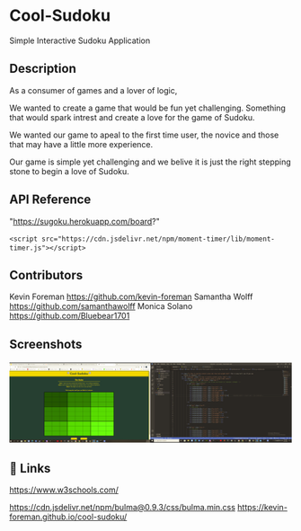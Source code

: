 # Cool-Sudoku 

Simple Interactive Sudoku Application

## Description 
As a consumer of games and a lover of logic,

We wanted to create a game that would be fun yet challenging. Something that would spark intrest and create a love for the game of Sudoku. 

We wanted our game to apeal to the first time user, the novice and those that may have a little more experience. 

Our game is simple yet challenging and we belive it is just the right stepping stone to begin a love of Sudoku.

## API Reference 
"https://sugoku.herokuapp.com/board?"
<script src="https://cdnjs.cloudflare.com/ajax/libs/moment.js/2.5.0/moment.min.js"></script>
    <script src="https://cdn.jsdelivr.net/npm/moment-timer/lib/moment-timer.js"></script>

## Contributors
Kevin Foreman  https://github.com/kevin-foreman
Samantha Wolff https://github.com/samanthawolff 
Monica Solano  https://github.com/Bluebear1701

## Screenshots
![App Screenshot](./assets/screenshot-sudoku.PNG)


## 🔗 Links
https://www.w3schools.com/

https://cdn.jsdelivr.net/npm/bulma@0.9.3/css/bulma.min.css
https://kevin-foreman.github.io/cool-sudoku/
